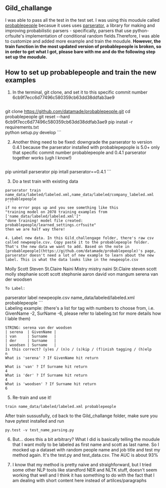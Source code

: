 ## Gild_challange

I was able to pass all the test in the test set. I was using this moudule called [probablepeople](https://github.com/datamade/probablepeople) becasue it uses uses [parserator](https://github.com/datamade/parserator), a library for making and improving probabilistic parsers - specifically, parsers that use python-crfsuite's implementation of conditional random fields.Therefore, I was able to customize and added more example and train the moudule. 
**However, the train function in the most updated version of probablepeople is broken, so in order to get what I got, please bare with me and do the following step set up the moudule.**

## How to set up probablepeople and train the new examples

 1. In the terminal, git clone, and set it to this specific commit number 6cb9f7ecc6d77496c580359cb63dd38ddfab3ae9
   
    ```
   git clone https://github.com/datamade/probablepeople.git
   cd probablepeople
   git reset --hard 6cb9f7ecc6d77496c580359cb63dd38ddfab3ae9
   pip install -r requirements.txt  
   python setup.py develop
    ```  
 
 2. Another thing need to be fixed: downgrade the parserator to version 0.4.1 because the parserator installed with probablepepople is  5.0+  only that specific commit number probablepeople and 0.4.1 parserator together works (ugh I know!) 
    ```
   pip unintall parserator
   pip intall parserator==0.4.1
    ```  

 3. Do a test train with existing data
   ```
   parserator train name_data/labeled/labeled.xml,name_data/labeled/company_labeled.xml probablepeople
    ```  
if no error pops up and you see something like this 
"training model on 2078 training examples from ['name_data/labeled/labeled.xml']"
"done training! model file created: probablepeople/learned_settings.crfsuite"
then we are half way there!

 4. Label new data. In this Gild_challengage folder, there's raw csv called newpeople.csv. Copy paste it to the probablepeople folder. That's the new data we want to add. Based on the note in [probablepeople](https://github.com/datamade/probablepeople)'s page, parserator doesn't need a lot of new example to learn about the new label. This is what the data looks like in the newpeople.csv
  ```
  Molly Scott
  Steven St.Claire
  Naini Mistry
  mistry naini
  St.Claire steven
  scott molly
  stephanie scott
  scott stephsnie
  aaron david von mangum
  serena van der woodsen
  ```
To Label:
   ```
   parserator label newpeople.csv name_data/labeled/labeled.xml probablepeople
    ```  
Labeling example: (there's a list for tag with numbers to choose from, i.e. GivenName -2, SurName -6, please refer to labeling.txt for more details how I lable them)
   ```
   STRING: serena van der woodsen
  | serena  | GivenName |
  | van     | Surname   |
  | der     | Surname   |
  | woodsen | Surname   |
  Is this correct? (y)es / (n)o / (s)kip / (f)inish tagging / (h)elp
  n
  What is 'serena' ? If GivenName hit return
  
  What is 'van' ? If Surname hit return
  4
  What is 'der' ? If Surname hit return
  4
  What is 'woodsen' ? If Surname hit return
  6
  ```
 5. Re-train and use it! 
```
train name_data/labeled/labeled.xml probablepeople
```
After train sussusfully, cd back to the Gild_challange folder, make sure you have pytest installed and run 
```
py.test -v test_name_parsing.py
```

6. But... does this a bit arbitrary? What I did is basically telling the moudule that I want molly to be labeled as first name and scott as last name. So I mocked up a dataset with random people name and job title and test my method again. It's the test.py and test_data.csv. The AUC is about 93% 
 
7. I know that my method is pretty naive and straighforward, but I tried some other NLP tools like standford NER and NLTK stuff, doesn't seem working that well and I think it has something to do with the fact that I am dealing with short content here instead of artilces/paragraphs
 
 
